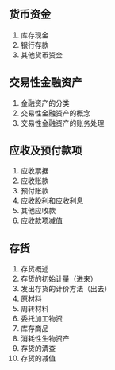 

## 货币资金
1. 库存现金
2. 银行存款
3. 其他货币资金

## 交易性金融资产
1. 金融资产的分类
2. 交易性金融资产的概念
3. 交易性金融资产的账务处理

## 应收及预付款项
1. 应收票据
2. 应收账款
3. 预付账款
4. 应收股利和应收利息
5. 其他应收款
6. 应收款项减值


## 存货
1. 存货概述
2. 存货的初始计量（进来）
3. 发出存货的计价方法（出去）
4. 原材料
5. 周转材料
6. 委托加工物资
7. 库存商品
8. 消耗性生物资产
9. 存货的清查
10. 存货的减值

